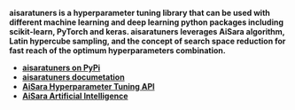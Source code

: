 **aisaratuners is a hyperparameter tuning library that can be used with different machine learning and deep learning python packages including scikit-learn, PyTorch and keras. aisaratuners leverages AiSara algorithm, Latin hypercube sampling, and the concept of search space reduction for fast reach of the optimum hyperparameters combination.**

* **[aisaratuners on PyPi](https://pypi.org/project/aisaratuners/)**
* **[aisaratuners documetation](https://github.com/aisara-hub/aisaratuners/blob/master/docs/user%20guide.md)**
* **[AiSara Hyperparameter Tuning API](https://rapidapi.com/aisara-technology-aisara-technology-default/api/aisara-hyperparameter-tuning)**
* **[AiSara Artificial Intelligence](https://www.aisara.ai/)** 
